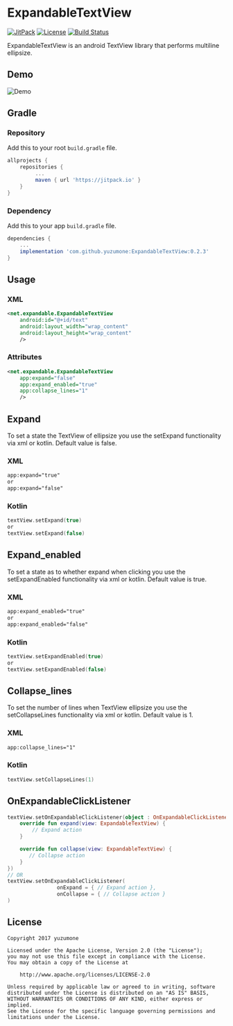 # ExpandableTextView
[![JitPack](https://img.shields.io/badge/jitpack-0.2.3-brightgreen.svg)](https://jitpack.io/#yuzumone/ExpandableTextView/)
[![License](https://img.shields.io/badge/license-Apache%202-blue.svg)](https://www.apache.org/licenses/LICENSE-2.0.html)
[![Build Status](https://travis-ci.org/yuzumone/ExpandableTextView.svg?branch=master)](https://travis-ci.org/yuzumone/ExpandableTextView)

ExpandableTextView is an android TextView library that performs multiline ellipsize.

## Demo
![Demo](./demo.gif)

## Gradle
### Repository
Add this to your root `build.gradle` file.
```gradle
allprojects {
    repositories {
         ...
         maven { url 'https://jitpack.io' }
    }
}
```

### Dependency
Add this to your app `build.gradle` file.
```gradle
dependencies {
    ...
    implementation 'com.github.yuzumone:ExpandableTextView:0.2.3'
}
```

## Usage
### XML
```xml
<net.expandable.ExpandableTextView
    android:id="@+id/text"
    android:layout_width="wrap_content"
    android:layout_height="wrap_content"
    />
```

### Attributes
```xml
<net.expandable.ExpandableTextView
    app:expand="false"
    app:expand_enabled="true"
    app:collapse_lines="1"
    />
```

## Expand
To set a state the TextView of ellipsize you use the setExpand functionality via xml or kotlin. Default value is false.

### XML
```xml
app:expand="true"
or
app:expand="false"
```

### Kotlin
```kotlin
textView.setExpand(true)
or
textView.setExpand(false)
```

## Expand_enabled
To set a state as to whether expand when clicking you use the setExpandEnabled functionality via xml or kotlin. Default value is true.

### XML
```xml
app:expand_enabled="true"
or
app:expand_enabled="false"
```

### Kotlin
```kotlin
textView.setExpandEnabled(true)
or
textView.setExpandEnabled(false)
```

## Collapse_lines
To set the number of lines when TextView ellipsize you use the setCollapseLines functionality via xml or kotlin. Default value is 1.

### XML
```xml
app:collapse_lines="1"
```

### Kotlin
```kotlin
textView.setCollapseLines(1)
```

## OnExpandableClickListener

```kotlin
textView.setOnExpandableClickListener(object : OnExpandableClickListener {
    override fun expand(view: ExpandableTextView) {
        // Expand action
    }

    override fun collapse(view: ExpandableTextView) {
       // Collapse action
    }
})
// OR
textView.setOnExpandableClickListener(
                onExpand = { // Expand action },
                onCollapse = { // Collapse action }
)
```

## License
```
Copyright 2017 yuzumone

Licensed under the Apache License, Version 2.0 (the "License");
you may not use this file except in compliance with the License.
You may obtain a copy of the License at

    http://www.apache.org/licenses/LICENSE-2.0

Unless required by applicable law or agreed to in writing, software
distributed under the License is distributed on an "AS IS" BASIS,
WITHOUT WARRANTIES OR CONDITIONS OF ANY KIND, either express or implied.
See the License for the specific language governing permissions and
limitations under the License.
```
